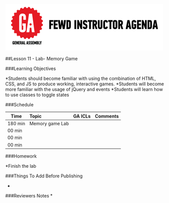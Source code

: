 
![GeneralAssemb.ly](../../assets/ICL_icons/instr_agenda.png)


##Lesson 11 - Lab- Memory Game


###Learning Objectives

*Students should become familiar with using the combination of HTML, CSS, and JS to produce working, interactive games.
*Students will become more familiar with the usage of jQuery and events
*Students will learn how to use classes to toggle states



###Schedule


| Time        | Topic| GA ICLs| Comments |
| ------------- |:-------------|:-------------------|:----------------|
| 180 min | Memory game Lab | | |
| 00 min | | | |
| 00 min | | | |
| 00 min | | | |


###Homework

*Finish the lab	



###Things To Add Before Publishing


*	


###Reviewers Notes
*	